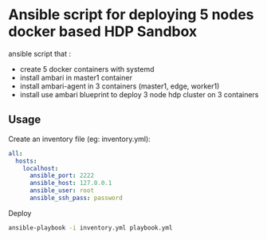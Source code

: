 Ansible script for deploying 5 nodes docker based HDP Sandbox
=============================================================

ansible script that :

 * create 5 docker containers with systemd
 * install ambari in master1 container
 * install ambari-agent in 3 containers (master1, edge, worker1)
 * install use ambari blueprint to deploy 3 node hdp cluster on 3 containers

Usage
-------

Create an inventory file (eg: inventory.yml):

```yaml
all:
  hosts:
    localhost:
      ansible_port: 2222
      ansible_host: 127.0.0.1
      ansible_user: root
      ansible_ssh_pass: password
```

Deploy

```sh
ansible-playbook -i inventory.yml playbook.yml
```



